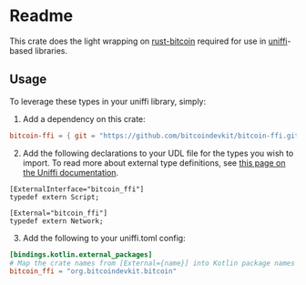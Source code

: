 # Readme

This crate does the light wrapping on [rust-bitcoin](https://github.com/rust-bitcoin/rust-bitcoin/) required for use in [uniffi](https://github.com/mozilla/uniffi-rs)-based libraries.

## Usage

To leverage these types in your uniffi library, simply:
1. Add a dependency on this crate:
```toml
bitcoin-ffi = { git = "https://github.com/bitcoindevkit/bitcoin-ffi.git", tag = "v0.1.2" }
```

2. Add the following declarations to your UDL file for the types you wish to import. To read more about external type definitions, see [this page on the Uniffi documentation](https://mozilla.github.io/uniffi-rs/latest/udl/ext_types_external.html).
```idl
[ExternalInterface="bitcoin_ffi"]
typedef extern Script;

[External="bitcoin_ffi"]
typedef extern Network;
```

3. Add the following to your uniffi.toml config:
```toml
[bindings.kotlin.external_packages]
# Map the crate names from [External={name}] into Kotlin package names
bitcoin_ffi = "org.bitcoindevkit.bitcoin"
```
